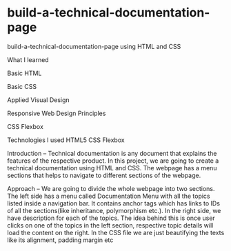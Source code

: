 # build-a-technical-documentation-page
build-a-technical-documentation-page using HTML and CSS

What I learned

Basic HTML

Basic CSS

Applied Visual Design

Responsive Web Design Principles

CSS Flexbox

Technologies I used
HTML5
CSS Flexbox


Introduction – Technical documentation is any document that explains the features of the respective product. In this project, we are going to create a technical documentation using HTML and CSS. The webpage has a menu sections that helps to navigate to different sections of the webpage.

Approach – We are going to divide the whole webpage into two sections. The left side has a menu called Documentation Menu with all the topics listed inside a navigation bar. It contains anchor tags which has links to IDs of all the sections(like inheritance, polymorphism etc.). In the right side, we have description for each of the topics. The idea behind this is once user clicks on one of the topics in the left section, respective topic details will load the content on the right. In the CSS file we are just beautifying the texts like its alignment, padding margin etc
